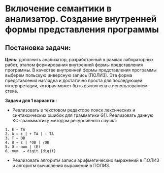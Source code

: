 # Включение семантики в анализатор. Создание внутренней формы представления программы

## Постановка задачи:

**Цель:** дополнить анализатор, разработанный в рамках лабораторных работ, этапом формирования внутренней формы представления программы. В качестве внутренней формы представления программы выберем польскую инверсную запись (ПОЛИЗ). Эта форма представления наглядна и достаточно проста для последующей интерпретации, которая может быть выполнена с использованием стека.

**Задачи для 1 варианта:**:
- Реализовать в текстовом редакторе поиск лексических и синтаксических ошибок для грамматики G[<E>]. Реализовать данную КС-граммматику методом рекурсивного спуска:
```bnf
1. E → TA 
2. A → ε | + TA | - TA 
3. T → ОВ 
4. В → ε | *ОВ | /ОВ 
5. О → num | (E) 
6. num  → digit {digit}
```
- Реализовать алгоритм записи арифметических выражений в ПОЛИЗ и алгоритм вычисления выражений в ПОЛИЗ.


